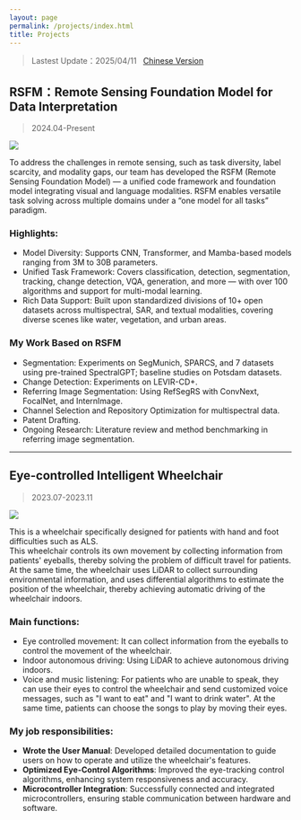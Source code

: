 ```yaml
---
layout: page
permalink: /projects/index.html
title: Projects
---
```


> Lastest Update：2025/04/11 &nbsp;  [Chinese Version](https://xxxxyliu.github.io/file/projects-zh)

## RSFM：Remote Sensing Foundation Model for Data Interpretation 
> 2024.04-Present

<div>
<img src="https://xxxxyliu.github.io/images/projects/rsfm.png"> 
</div>

To address the challenges in remote sensing, such as task diversity, label scarcity, and modality gaps, our team has developed the RSFM (Remote Sensing Foundation Model) — a unified code framework and foundation model integrating visual and language modalities. RSFM enables versatile task solving across multiple domains under a “one model for all tasks” paradigm.<br>

### Highlights:
- Model Diversity: Supports CNN, Transformer, and Mamba-based models ranging from 3M to 30B parameters.
- Unified Task Framework: Covers classification, detection, segmentation, tracking, change detection, VQA, generation, and more — with over 100 algorithms and support for multi-modal learning.
- Rich Data Support: Built upon standardized divisions of 10+ open datasets across multispectral, SAR, and textual modalities, covering diverse scenes like water, vegetation, and urban areas.

### My Work Based on RSFM

- Segmentation: Experiments on SegMunich, SPARCS, and 7 datasets using pre-trained SpectralGPT; baseline studies on Potsdam datasets.
- Change Detection: Experiments on LEVIR-CD+.
- Referring Image Segmentation: Using RefSegRS with ConvNext, FocalNet, and InternImage.
- Channel Selection and Repository Optimization for multispectral data.
- Patent Drafting.
- Ongoing Research: Literature review and method benchmarking in referring image segmentation.

---

## Eye-controlled Intelligent Wheelchair 

> 2023.07-2023.11

<div>
<img src="https://xxxxyliu.github.io/images/projects/chair.png"> 
</div>

This is a wheelchair specifically designed for patients with hand and foot difficulties such as ALS. <br>
This wheelchair controls its own movement by collecting information from patients' eyeballs, thereby solving the problem of difficult travel for patients. At the same time, the wheelchair uses LiDAR to collect surrounding environmental information, and uses differential algorithms to estimate the position of the wheelchair, thereby achieving automatic driving of the wheelchair indoors.<br>
### Main functions:
- Eye controlled movement: It can collect information from the eyeballs to control the movement of the wheelchair.
- Indoor autonomous driving: Using LiDAR to achieve autonomous driving indoors.
- Voice and music listening: For patients who are unable to speak, they can use their eyes to control the wheelchair and send customized voice messages, such as "I want to eat" and "I want to drink water". At the same time, patients can choose the songs to play by moving their eyes.

### My job responsibilities:
- **Wrote the User Manual**: Developed detailed documentation to guide users on how to operate and utilize the wheelchair's features.
- **Optimized Eye-Control Algorithms**: Improved the eye-tracking control algorithms, enhancing system responsiveness and accuracy.
- **Microcontroller Integration**: Successfully connected and integrated microcontrollers, ensuring stable communication between hardware and software.

<br>
